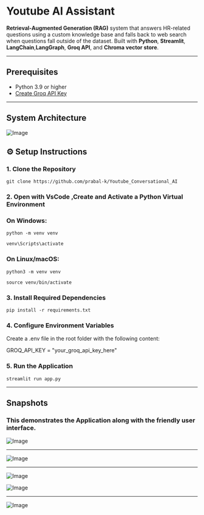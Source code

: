 # Youtube AI Assistant

**Retrieval-Augmented Generation (RAG)** system that answers HR-related questions using a custom knowledge base and falls back to web search when questions fall outside of the dataset. Built with **Python**, **Streamlit**, **LangChain**,**LangGraph**, **Groq API**, and **Chroma vector store**.

---
## Prerequisites

- Python 3.9 or higher
- [Create Groq API Key]( https://console.groq.com/keys)

---
## System Architecture

![Image](https://github.com/user-attachments/assets/0e394ccf-95f5-4c8e-9b64-71d3641573b4)

## ⚙️ Setup Instructions

### 1. Clone the Repository

```
git clone https://github.com/prabal-k/Youtube_Conversational_AI
```

### 2. Open with VsCode ,Create and Activate a Python Virtual Environment

### On Windows:
```
python -m venv venv

venv\Scripts\activate
```
### On Linux/macOS:
```
python3 -m venv venv

source venv/bin/activate
```
### 3. Install Required Dependencies
``
pip install -r requirements.txt
``
### 4. Configure Environment Variables

Create a .env file in the root folder with the following content:

GROQ_API_KEY = "your_groq_api_key_here"

### 5. Run the Application
``
streamlit run app.py
``

---

## Snapshots

### This demonstrates the Application along with the friendly user interface.

![Image](https://github.com/user-attachments/assets/ab7bb3f6-6e4c-4693-b606-e125257ee981)

---


![Image](https://github.com/user-attachments/assets/2cf0bb65-9ab5-4692-bdde-4f854c2ee293)

---


![Image](https://github.com/user-attachments/assets/54fbddf1-c9bf-489b-addb-1364cab1ca0e)

![Image](https://github.com/user-attachments/assets/9feaf6da-b787-4158-b802-66fc4731fed2)

---

![Image](https://github.com/user-attachments/assets/596cddc1-4415-4167-84a6-5f77960e7e1d)

